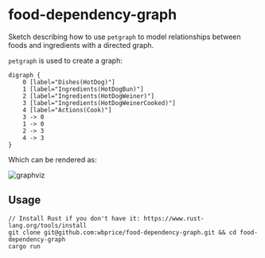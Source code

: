 # food-dependency-graph

Sketch describing how to use `petgraph` to model relationships between foods and ingredients with a directed graph.

`petgraph` is used to create a graph:

```
digraph {
    0 [label="Dishes(HotDog)"]
    1 [label="Ingredients(HotDogBun)"]
    2 [label="Ingredients(HotDogWeiner)"]
    3 [label="Ingredients(HotDogWeinerCooked)"]
    4 [label="Actions(Cook)"]
    3 -> 0
    1 -> 0
    2 -> 3
    4 -> 3
}
```

Which can be rendered as:

![graphviz](https://user-images.githubusercontent.com/2590422/67796146-dd17cf00-fa55-11e9-95ea-272d88ec50b8.png)

## Usage

```
// Install Rust if you don't have it: https://www.rust-lang.org/tools/install
git clone git@github.com:wbprice/food-dependency-graph.git && cd food-dependency-graph
cargo run
```
